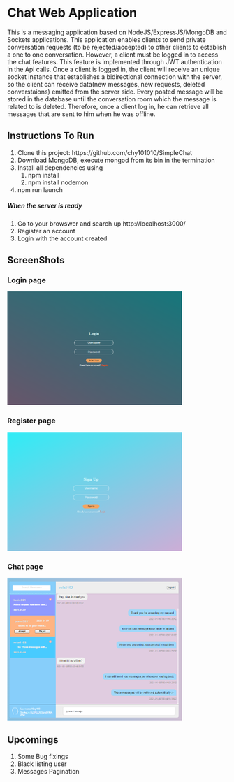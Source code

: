 <h1> Chat Web Application </h1>
This is a messaging application based on NodeJS/ExpressJS/MongoDB and Sockets applications. This application enables clients to send private conversation requests (to be rejected/accepted) to other clients to establish a one to one conversation. However, a client must be logged in to access the chat features. This feature is implemented through JWT authentication in the Api calls. Once a client is logged in, the client will receive an unique socket instance that establishes a bidirectional connection with the server, so the client can receive data(new messages, new requests, deleted converstaions) emitted from the server side. Every posted message will be stored in the database until the conversation room which the message is related to is deleted. Therefore, once a client log in, he can retrieve all messages that are sent to him when he was offline.

<h2> Instructions To Run </h2>
<ol> 
  <li>Clone this project: https://github.com/chy101010/SimpleChat</li>
  <li>Download MongoDB, execute mongod from its bin in the termination</li>
  <li>Install all dependencies using <ol> <li> npm install </li> <li> npm install nodemon </li> </ol> </li>  
  <li>npm run launch</li>
</ol>

<h5> When the server is ready </h5>
<ol>
  <li>Go to your browswer and search up http://localhost:3000/</li>
  <li>Register an account</li>
  <li>Login with the account created</li>
</ol>

<h2> ScreenShots </h2>
<h3> Login page </h3>
<img src = "readme/login.png" width = 400>
<h3> Register page </h3>
<img src = "readme/register.png" width = 400>
<h3> Chat page </h3>
<img src = "readme/chat.png" width = 400>

<h2>Upcomings</h2>
<ol>
  <li>Some Bug fixings</li>
  <li>Black listing user</li>
  <li>Messages Pagination</li>
</ol>
